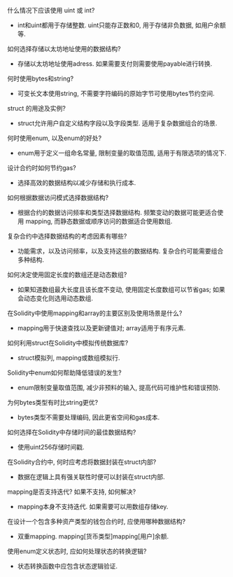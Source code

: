 什么情况下应该使用 uint 或 int?
- int和uint都用于存储整数. uint只能存正数和0, 用于存储非负数据, 如用户余额等.

如何选择存储以太坊地址使用的数据结构?
- 存储以太坊地址使用adress. 如果需要支付则需要使用payable进行转换.

何时使用bytes和string?
- 可变长文本使用string, 不需要字符编码的原始字节可使用bytes节约空间.

struct 的用途及实例?
- struct允许用户自定义结构字段以及字段类型. 适用于复杂数据组合的场景.

何时使用enum, 以及enum的好处?
- enum用于定义一组命名常量, 限制变量的取值范围, 适用于有限选项的情况下.

设计合约时如何节约gas?
- 选择高效的数据结构以减少存储和执行成本. 

如何根据数据访问模式选择数据结构?
- 根据合约的数据访问频率和类型选择数据结构. 频繁变动的数据可能更适合使用 mapping, 而静态数据或顺序访问的数据适合使用数组.

复杂合约中选择数据结构的考虑因素有哪些?
- 功能需求，以及访问频率，以及支持这些的数据结构. 复杂合约可能需要组合多种结构.

如何决定使用固定长度的数组还是动态数组?
- 如果知道数组最大长度且该长度不变动, 使用固定长度数组可以节省gas; 如果会动态变化则选用动态数组.

在Solidity中使用mapping和array的主要区别及使用场景是什么?
- mapping用于快速查找以及更新键值对; array适用于有序元素.

如何利用struct在Solidity中模拟传统数据库?
- struct模拟列, mapping或数组模拟行.

Solidity中enum如何帮助降低错误的发生?
- enum限制变量取值范围, 减少非预料的输入, 提高代码可维护性和错误预防.

为何bytes类型有时比string更优?
- bytes类型不需要处理编码, 因此更省空间和gas成本.

如何选择在Solidity中存储时间的最佳数据结构?
- 使用uint256存储时间戳.

在Solidity合约中, 何时应考虑将数据封装在struct内部?
- 数据在逻辑上具有强关联性时便可以封装在struct内部.

mapping是否支持迭代? 如果不支持, 如何解决?
- mapping本身不支持迭代. 如果需要可以用数组存储key.

在设计一个包含多种资产类型的钱包合约时, 应使用哪种数据结构?
- 双重mapping. mapping[货币类型]mapping[用户]余额.

使用enum定义状态时, 应如何处理状态的转换逻辑?
- 状态转换函数中应包含状态逻辑验证.